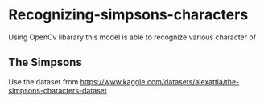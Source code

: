 # Recognizing-simpsons-characters
Using OpenCv libarary this model is able to recognize various character of  
## The Simpsons

Use the dataset from https://www.kaggle.com/datasets/alexattia/the-simpsons-characters-dataset
